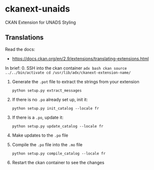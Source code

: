 # ckanext-unaids
CKAN Extension for UNADS Styling

## Translations

Read the docs:
- https://docs.ckan.org/en/2.9/extensions/translating-extensions.html

In brief:
0. SSH into the ckan container
    ```
    adx bash ckan
    source ../../bin/activate
    cd /usr/lib/adx/ckanext-extension-name/
    ```

1. Generate the `.pot` file to extract the strings from your extension
    ```
    python setup.py extract_messages
    ```

2. If there is no `.po` already set up, init it:
    ```
    python setup.py init_catalog --locale fr
    ```

3. If there is a `.po`, update it:
    ```
    python setup.py update_catalog --locale fr
    ```

4. Make updates to the `.po` file

5. Compile the `.po` file into the `.mo` file
    ```
    python setup.py compile_catalog --locale fr 
    ```

6. Restart the ckan container to see the changes
